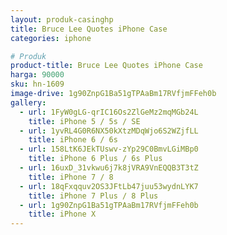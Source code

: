 ```yaml
---
layout: produk-casinghp
title: Bruce Lee Quotes iPhone Case
categories: iphone

# Produk
product-title: Bruce Lee Quotes iPhone Case
harga: 90000
sku: hn-1609
image-drive: 1g90ZnpG1Ba51gTPAaBm17RVfjmFFeh0b
gallery:
  - url: 1FyW0gLG-qrIC16Os2ZlGeMz2mqMGb24L
    title: iPhone 5 / 5s / SE
  - url: 1yvRL4G0R6NX50kXtzMDqWjo6S2WZjfLL
    title: iPhone 6 / 6s
  - url: 158LtK6JEkTUswv-zYp29C0BmvLGiMBp0
    title: iPhone 6 Plus / 6s Plus
  - url: 16uxD_31vkwu6j7k8jVRA9VnEQQB3T3tZ
    title: iPhone 7 / 8
  - url: 18qFxqquv2OS3JFtLb47juu53wydnLYK7
    title: iPhone 7 Plus / 8 Plus
  - url: 1g90ZnpG1Ba51gTPAaBm17RVfjmFFeh0b
    title: iPhone X
---
```

